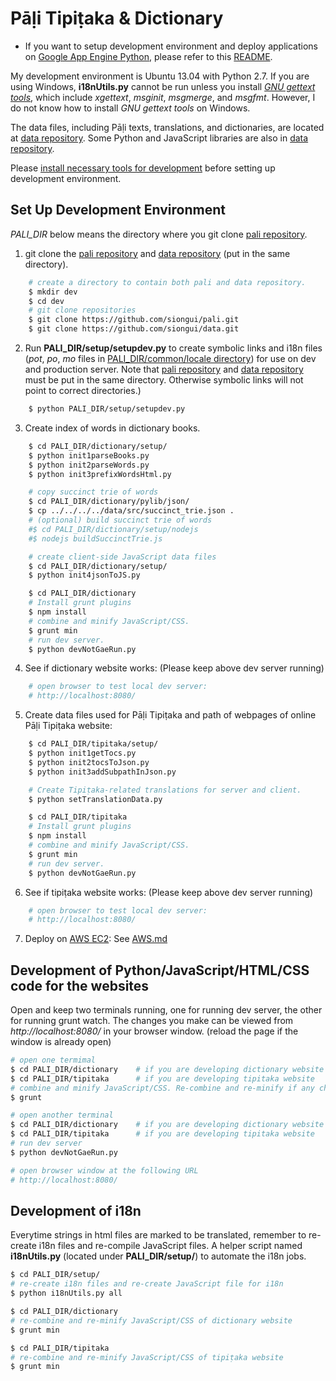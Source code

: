 # Pāḷi Tipiṭaka & Dictionary

* If you want to setup development environment and deploy applications on [Google App Engine Python](https://developers.google.com/appengine/docs/python/), please refer to this [README](docs/README_GAE.md).

My development environment is Ubuntu 13.04 with Python 2.7. If you are using Windows, <strong>i18nUtils.py</strong> cannot be run unless you install <em><a href="http://www.gnu.org/software/gettext/">GNU gettext tools</a></em>, which include <em>xgettext</em>, <em>msginit</em>, <em>msgmerge</em>, and <em>msgfmt</em>. However, I do not know how to install <em>GNU gettext tools</em> on Windows.

The data files, including Pāḷi texts, translations, and dictionaries, are located at [data repository](https://github.com/siongui/data). Some Python and JavaScript libraries are also in [data repository](https://github.com/siongui/data).

Please [install necessary tools for development](INSTALL.md) before setting up development environment.

## Set Up Development Environment

<i>PALI_DIR</i> below means the directory where you git clone [pali repository](https://github.com/siongui/pali).

1. git clone the [pali repository](https://github.com/siongui/pali) and [data repository](https://github.com/siongui/data) (put in the same directory).
```bash
    # create a directory to contain both pali and data repository.
    $ mkdir dev
    $ cd dev
    # git clone repositories
    $ git clone https://github.com/siongui/pali.git
    $ git clone https://github.com/siongui/data.git
```

2. Run <b>PALI_DIR/setup/setupdev.py</b> to create symbolic links and i18n files (<em>pot</em>, <em>po</em>, <em>mo</em> files in [PALI_DIR/common/locale directory](https://github.com/siongui/pali/tree/master/common/locale)) for use on dev and production server. Note that [pali repository](https://github.com/siongui/pali) and [data repository](https://github.com/siongui/data) must be put in the same directory. Otherwise symbolic links will not point to correct directories.)
```bash
    $ python PALI_DIR/setup/setupdev.py
```

3. Create index of words in dictionary books.
```bash
    $ cd PALI_DIR/dictionary/setup/
    $ python init1parseBooks.py
    $ python init2parseWords.py
    $ python init3prefixWordsHtml.py

    # copy succinct trie of words
    $ cd PALI_DIR/dictionary/pylib/json/
    $ cp ../../../../data/src/succinct_trie.json .
    # (optional) build succinct trie of words
    #$ cd PALI_DIR/dictionary/setup/nodejs
    #$ nodejs buildSuccinctTrie.js

    # create client-side JavaScript data files
    $ cd PALI_DIR/dictionary/setup/
    $ python init4jsonToJS.py

    $ cd PALI_DIR/dictionary
    # Install grunt plugins
    $ npm install
    # combine and minify JavaScript/CSS.
    $ grunt min
    # run dev server.
    $ python devNotGaeRun.py
```

4. See if dictionary website works: (Please keep above dev server running)
```bash
    # open browser to test local dev server:
    # http://localhost:8080/
```

5. Create data files used for Pāḷi Tipiṭaka and path of webpages of online Pāḷi Tipiṭaka website:
```bash
    $ cd PALI_DIR/tipitaka/setup/
    $ python init1getTocs.py
    $ python init2tocsToJson.py
    $ python init3addSubpathInJson.py

    # Create Tipiṭaka-related translations for server and client.
    $ python setTranslationData.py

    $ cd PALI_DIR/tipitaka
    # Install grunt plugins
    $ npm install
    # combine and minify JavaScript/CSS.
    $ grunt min
    # run dev server.
    $ python devNotGaeRun.py
```

6. See if tipiṭaka website works: (Please keep above dev server running)
```bash
    # open browser to test local dev server:
    # http://localhost:8080/
```

7. Deploy on [AWS EC2](http://aws.amazon.com/ec2/): See [AWS.md](docs/AWS.md)

## Development of Python/JavaScript/HTML/CSS code for the websites

Open and keep two terminals running, one for running dev server, the other for running grunt watch. The changes you make can be viewed from <em>http://localhost:8080/</em> in your browser window. (reload the page if the window is already open)

```bash
# open one termimal
$ cd PALI_DIR/dictionary    # if you are developing dictionary website
$ cd PALI_DIR/tipitaka      # if you are developing tipitaka website
# combine and minify JavaScript/CSS. Re-combine and re-minify if any changes made.
$ grunt

# open another terminal
$ cd PALI_DIR/dictionary    # if you are developing dictionary website
$ cd PALI_DIR/tipitaka      # if you are developing tipitaka website
# run dev server
$ python devNotGaeRun.py

# open browser window at the following URL
# http://localhost:8080/
```

## Development of i18n

Everytime strings in html files are marked to be translated, remember to re-create i18n files and re-compile JavaScript files. A helper script named <b>i18nUtils.py</b> (located under <b>PALI_DIR/setup/</b>) to automate the i18n jobs.

```bash
$ cd PALI_DIR/setup/
# re-create i18n files and re-create JavaScript file for i18n
$ python i18nUtils.py all

$ cd PALI_DIR/dictionary
# re-combine and re-minify JavaScript/CSS of dictionary website
$ grunt min

$ cd PALI_DIR/tipitaka
# re-combine and re-minify JavaScript/CSS of tipiṭaka website
$ grunt min
```

